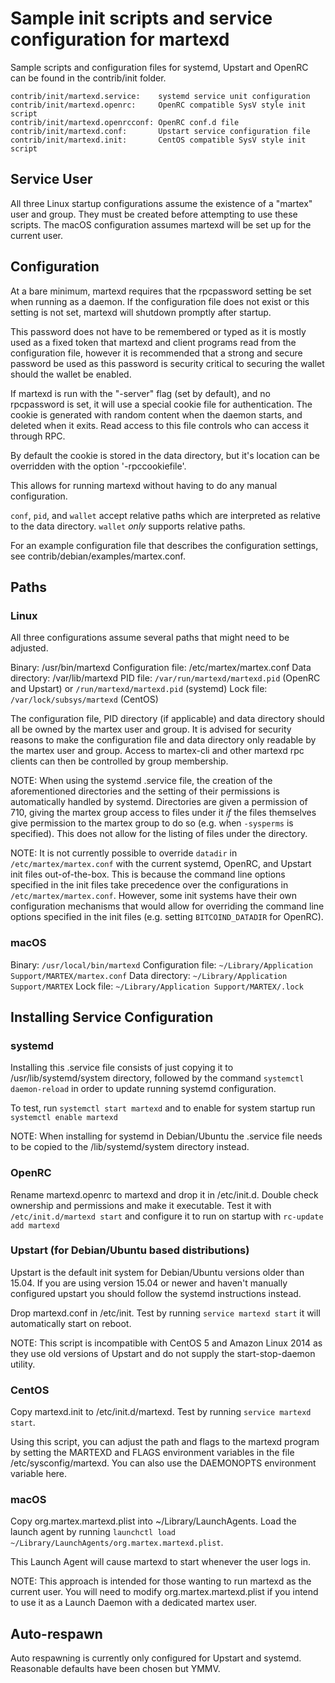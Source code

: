 Sample init scripts and service configuration for martexd
==========================================================

Sample scripts and configuration files for systemd, Upstart and OpenRC
can be found in the contrib/init folder.

    contrib/init/martexd.service:    systemd service unit configuration
    contrib/init/martexd.openrc:     OpenRC compatible SysV style init script
    contrib/init/martexd.openrcconf: OpenRC conf.d file
    contrib/init/martexd.conf:       Upstart service configuration file
    contrib/init/martexd.init:       CentOS compatible SysV style init script

Service User
---------------------------------

All three Linux startup configurations assume the existence of a "martex" user
and group.  They must be created before attempting to use these scripts.
The macOS configuration assumes martexd will be set up for the current user.

Configuration
---------------------------------

At a bare minimum, martexd requires that the rpcpassword setting be set
when running as a daemon.  If the configuration file does not exist or this
setting is not set, martexd will shutdown promptly after startup.

This password does not have to be remembered or typed as it is mostly used
as a fixed token that martexd and client programs read from the configuration
file, however it is recommended that a strong and secure password be used
as this password is security critical to securing the wallet should the
wallet be enabled.

If martexd is run with the "-server" flag (set by default), and no rpcpassword is set,
it will use a special cookie file for authentication. The cookie is generated with random
content when the daemon starts, and deleted when it exits. Read access to this file
controls who can access it through RPC.

By default the cookie is stored in the data directory, but it's location can be overridden
with the option '-rpccookiefile'.

This allows for running martexd without having to do any manual configuration.

`conf`, `pid`, and `wallet` accept relative paths which are interpreted as
relative to the data directory. `wallet` *only* supports relative paths.

For an example configuration file that describes the configuration settings,
see contrib/debian/examples/martex.conf.

Paths
---------------------------------

### Linux

All three configurations assume several paths that might need to be adjusted.

Binary:              /usr/bin/martexd
Configuration file:  /etc/martex/martex.conf
Data directory:      /var/lib/martexd
PID file:            `/var/run/martexd/martexd.pid` (OpenRC and Upstart) or `/run/martexd/martexd.pid` (systemd)
Lock file:           `/var/lock/subsys/martexd` (CentOS)

The configuration file, PID directory (if applicable) and data directory
should all be owned by the martex user and group.  It is advised for security
reasons to make the configuration file and data directory only readable by the
martex user and group.  Access to martex-cli and other martexd rpc clients
can then be controlled by group membership.

NOTE: When using the systemd .service file, the creation of the aforementioned
directories and the setting of their permissions is automatically handled by
systemd. Directories are given a permission of 710, giving the martex group
access to files under it _if_ the files themselves give permission to the
martex group to do so (e.g. when `-sysperms` is specified). This does not allow
for the listing of files under the directory.

NOTE: It is not currently possible to override `datadir` in
`/etc/martex/martex.conf` with the current systemd, OpenRC, and Upstart init
files out-of-the-box. This is because the command line options specified in the
init files take precedence over the configurations in
`/etc/martex/martex.conf`. However, some init systems have their own
configuration mechanisms that would allow for overriding the command line
options specified in the init files (e.g. setting `BITCOIND_DATADIR` for
OpenRC).

### macOS

Binary:              `/usr/local/bin/martexd`
Configuration file:  `~/Library/Application Support/MARTEX/martex.conf`
Data directory:      `~/Library/Application Support/MARTEX`
Lock file:           `~/Library/Application Support/MARTEX/.lock`

Installing Service Configuration
-----------------------------------

### systemd

Installing this .service file consists of just copying it to
/usr/lib/systemd/system directory, followed by the command
`systemctl daemon-reload` in order to update running systemd configuration.

To test, run `systemctl start martexd` and to enable for system startup run
`systemctl enable martexd`

NOTE: When installing for systemd in Debian/Ubuntu the .service file needs to be copied to the /lib/systemd/system directory instead.

### OpenRC

Rename martexd.openrc to martexd and drop it in /etc/init.d.  Double
check ownership and permissions and make it executable.  Test it with
`/etc/init.d/martexd start` and configure it to run on startup with
`rc-update add martexd`

### Upstart (for Debian/Ubuntu based distributions)

Upstart is the default init system for Debian/Ubuntu versions older than 15.04. If you are using version 15.04 or newer and haven't manually configured upstart you should follow the systemd instructions instead.

Drop martexd.conf in /etc/init.  Test by running `service martexd start`
it will automatically start on reboot.

NOTE: This script is incompatible with CentOS 5 and Amazon Linux 2014 as they
use old versions of Upstart and do not supply the start-stop-daemon utility.

### CentOS

Copy martexd.init to /etc/init.d/martexd. Test by running `service martexd start`.

Using this script, you can adjust the path and flags to the martexd program by
setting the MARTEXD and FLAGS environment variables in the file
/etc/sysconfig/martexd. You can also use the DAEMONOPTS environment variable here.

### macOS

Copy org.martex.martexd.plist into ~/Library/LaunchAgents. Load the launch agent by
running `launchctl load ~/Library/LaunchAgents/org.martex.martexd.plist`.

This Launch Agent will cause martexd to start whenever the user logs in.

NOTE: This approach is intended for those wanting to run martexd as the current user.
You will need to modify org.martex.martexd.plist if you intend to use it as a
Launch Daemon with a dedicated martex user.

Auto-respawn
-----------------------------------

Auto respawning is currently only configured for Upstart and systemd.
Reasonable defaults have been chosen but YMMV.
